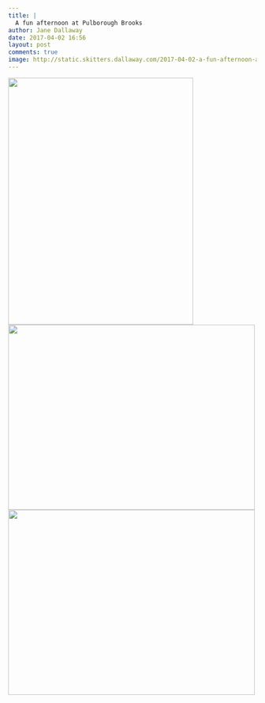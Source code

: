 ```yaml
---
title: |
  A fun afternoon at Pulborough Brooks
author: Jane Dallaway
date: 2017-04-02 16:56
layout: post
comments: true
image: http://static.skitters.dallaway.com/2017-04-02-a-fun-afternoon-at-pulborough-brooks-thumb-IMG_3126.JPG
---
```


<div>
        <a href="http://static.skitters.dallaway.com/2017-04-02-a-fun-afternoon-at-pulborough-brooks-fullsize-IMG_3126.JPG">
          <img src="http://static.skitters.dallaway.com/2017-04-02-a-fun-afternoon-at-pulborough-brooks-thumb-IMG_3126.JPG" width="375" height="500"/>
        </a>
      </div><div>
        <a href="http://static.skitters.dallaway.com/2017-04-02-a-fun-afternoon-at-pulborough-brooks-fullsize-IMG_3148.JPG">
          <img src="http://static.skitters.dallaway.com/2017-04-02-a-fun-afternoon-at-pulborough-brooks-thumb-IMG_3148.JPG" width="500" height="375"/>
        </a>
      </div><div>
        <a href="http://static.skitters.dallaway.com/2017-04-02-a-fun-afternoon-at-pulborough-brooks-fullsize-IMG_3161.JPG">
          <img src="http://static.skitters.dallaway.com/2017-04-02-a-fun-afternoon-at-pulborough-brooks-thumb-IMG_3161.JPG" width="500" height="375"/>
        </a>
      </div>


   
      